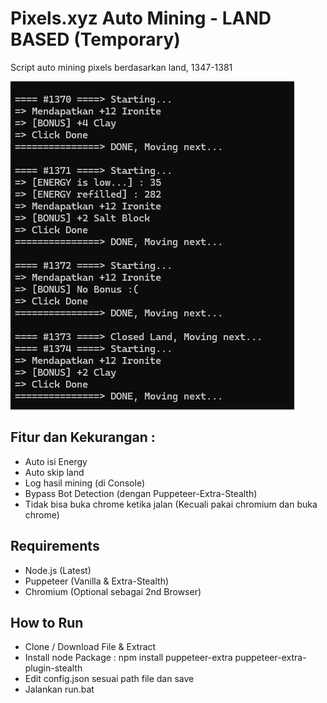 # Pixels.xyz Auto Mining - LAND BASED (Temporary)

Script auto mining pixels berdasarkan land, 1347-1381

![screenshot](screenshot.png)

## Fitur dan Kekurangan :
- Auto isi Energy
- Auto skip land
- Log hasil mining (di Console)
- Bypass Bot Detection (dengan Puppeteer-Extra-Stealth)
- Tidak bisa buka chrome ketika jalan (Kecuali pakai chromium dan buka chrome)

## Requirements
- Node.js (Latest)
- Puppeteer (Vanilla & Extra-Stealth)
- Chromium (Optional sebagai 2nd Browser)

## How to Run

- Clone / Download File & Extract
- Install node Package : npm install puppeteer-extra puppeteer-extra-plugin-stealth
- Edit config.json sesuai path file dan save
- Jalankan run.bat